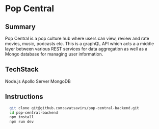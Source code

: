 # Pop Central

## Summary
Pop Central is a pop culture hub where users can view, review and rate movies, music, podcasts etc.
This is a graphQL API which acts a a middle layer between various REST services for data aggregation as well as a Mongo database for managing user information.

## TechStack
Node.js
Apollo Server
MongoDB

## Instructions
```bash
  git clone git@github.com:avatsavirs/pop-central-backend.git
  cd pop-central-backend
  npm install
  npm run dev
```
